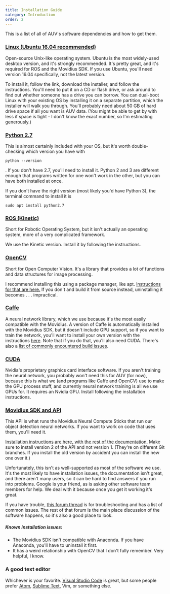 ```yaml
---
title: Installation Guide
category: Introduction
order: 2
---
```


This is a list of all of AUV's software dependencies and how to get them.

### [Linux (Ubuntu 16.04 recommended)](http://releases.ubuntu.com/16.04/)
Open-source Unix-like operating system. Ubuntu is the most widely-used desktop version, and it's strongly recommended. It's pretty great, and it's required for ROS and the Movidius SDK. If you use Ubuntu, you'll need version 16.04 specifically, not the latest version.

To install it, follow the link, download the installer, and follow the instructions. You'll need to put it on a CD or flash drive, or ask around to find out whether someone has a drive you can borrow. You can dual-boot Linux with your existing OS by installing it on a separate partition, which the installer will walk you through. You'll probably need about 50 GB of hard drive space if all you want is AUV data. (You might be able to get by with less if space is tight - I don't know the exact number, so I'm estimating generously.)


### [Python 2.7](https://www.python.org/downloads/release/python-2713/)
This is almost certainly included with your OS, but it's worth double-checking which version you have with 

```
python --version
```
. If you don't have 2.7, you'll need to install it. Python 2 and 3 are different enough that programs written for one won't work in the other, but you can have both installed at once.

If you don't have the right version (most likely you'd have Python 3), the terminal command to install it is

```
sudo apt install python2.7
```

### [ROS (Kinetic)](http://wiki.ros.org/kinetic/Installation)
Short for Robotic Operating System, but it isn't actually an operating system, more of a very complicated framework.

We use the Kinetic version. Install it by following the instructions.

### [OpenCV](https://opencv.org/)
Short for Open Computer Vision. It's a library that provides a lot of functions and data structures for image processing.

I recommend installing this using a package manager, like apt. [Instructions for that are here.](https://docs.opencv.org/3.4.1/d2/de6/tutorial_py_setup_in_ubuntu.html) If you don't and build it from source instead, uninstalling it becomes . . . impractical.

### [Caffe](http://caffe.berkeleyvision.org/)
A neural network library, which we use because it's the most easily compatible with the Movidius. A version of Caffe is automatically installed with the Movidius SDK, but it doesn't include GPU support, so if you want to train the network, you'll want to install your own version with the instructions [here](http://caffe.berkeleyvision.org/install_apt.html). Note that if you do that, you'll also need CUDA. There's also a [list of commonly encountered build issues](https://github.com/BVLC/caffe/wiki/Commonly-encountered-build-issues).

### [CUDA](https://developer.nvidia.com/cuda-downloads)
Nvidia's proprietary graphics card interface software. If you aren't training the neural network, you probably won't need this for AUV (for now), because this is what we (and programs like Caffe and OpenCV) use to make the GPU process stuff, and currently neural network training is all we use GPUs for. It requires an Nvidia GPU. Install following the installation instructions.

### [Movidius SDK and API](https://github.com/movidius/ncsdk)

This API is what runs the Movidius Neural Compute Sticks that run our object detection neural networks. If you want to work on code that uses them, you'll need it.

[Installation instructions are here, with the rest of the documentation.](https://movidius.github.io/ncsdk/install.html) Make sure to install version 2 of the API and not version 1. (They're on different Git branches. If you install the old version by accident you can install the new one over it.)

Unfortunately, this isn't as well-supported as most of the software we use. It's the most likely to have installation issues, the documentation isn't great, and there aren't many users, so it can be hard to find answers if you run into problems. Google is your friend, as is asking other software team members for help. We deal with it because once you get it working it's great.

If you have trouble, [this forum thread](https://ncsforum.movidius.com/discussion/370/intel-ncs-troubleshooting-help-and-guidelines) is for troubleshooting and has a list of common issues. The rest of that forum is the main place discussion of the software happens, so it's also a good place to look.

##### Known installation issues:
* The Movidius SDK isn't compatible with Anaconda. If you have Anaconda, you'll have to uninstall it first.
* It has a weird relationship with OpenCV that I don't fully remember. Very helpful, I know.

### A good text editor

Whichever is your favorite. [Visual Studio Code](https://code.visualstudio.com/) is great, but some people prefer [Atom](https://atom.io/), [Sublime Text](https://www.sublimetext.com/), Vim, or something else.
